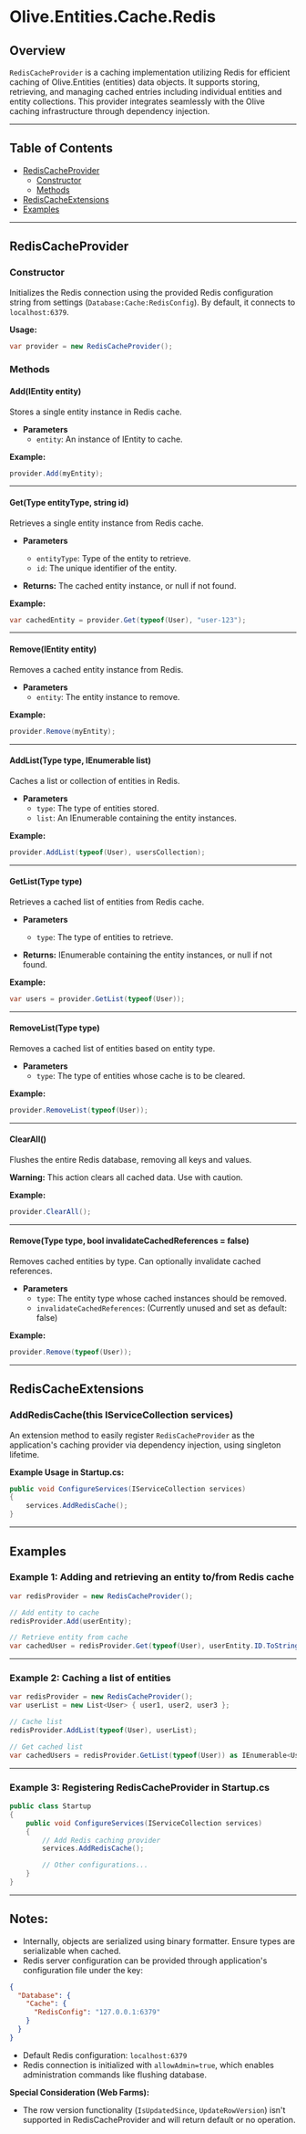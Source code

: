 # Olive.Entities.Cache.Redis

## Overview

`RedisCacheProvider` is a caching implementation utilizing Redis for efficient caching of Olive.Entities (entities) data objects. It supports storing, retrieving, and managing cached entries including individual entities and entity collections. This provider integrates seamlessly with the Olive caching infrastructure through dependency injection.

---

## Table of Contents

- [RedisCacheProvider](#rediscacheprovider)
  - [Constructor](#constructor)
  - [Methods](#methods)
- [RedisCacheExtensions](#rediscacheextensions)
- [Examples](#examples)

---

## RedisCacheProvider

### Constructor

Initializes the Redis connection using the provided Redis configuration string from settings (`Database:Cache:RedisConfig`). By default, it connects to `localhost:6379`.

**Usage:**
```csharp
var provider = new RedisCacheProvider();
```

### Methods

#### Add(IEntity entity)

Stores a single entity instance in Redis cache.

- **Parameters**
  - `entity`: An instance of IEntity to cache.

**Example:**
```csharp
provider.Add(myEntity);
```

---

#### Get(Type entityType, string id)

Retrieves a single entity instance from Redis cache.

- **Parameters**
  - `entityType`: Type of the entity to retrieve.
  - `id`: The unique identifier of the entity.

- **Returns:** The cached entity instance, or null if not found.

**Example:**
```csharp
var cachedEntity = provider.Get(typeof(User), "user-123");
```

---

#### Remove(IEntity entity)

Removes a cached entity instance from Redis.

- **Parameters**
  - `entity`: The entity instance to remove.

**Example:**
```csharp
provider.Remove(myEntity);
```

---

#### AddList(Type type, IEnumerable list)

Caches a list or collection of entities in Redis.

- **Parameters**
  - `type`: The type of entities stored.
  - `list`: An IEnumerable containing the entity instances.

**Example:**
```csharp
provider.AddList(typeof(User), usersCollection);
```

---

#### GetList(Type type)

Retrieves a cached list of entities from Redis cache.

- **Parameters**
  - `type`: The type of entities to retrieve.

- **Returns:** IEnumerable containing the entity instances, or null if not found.

**Example:**
```csharp
var users = provider.GetList(typeof(User));
```

---

#### RemoveList(Type type)

Removes a cached list of entities based on entity type.

- **Parameters**
  - `type`: The type of entities whose cache is to be cleared.

**Example:**
```csharp
provider.RemoveList(typeof(User));
```

---

#### ClearAll()

Flushes the entire Redis database, removing all keys and values.

**Warning:** This action clears all cached data. Use with caution.

**Example:**
```csharp
provider.ClearAll();
```

---

#### Remove(Type type, bool invalidateCachedReferences = false)

Removes cached entities by type. Can optionally invalidate cached references.

- **Parameters**
  - `type`: The entity type whose cached instances should be removed.
  - `invalidateCachedReferences`: (Currently unused and set as default: false)

**Example:**
```csharp
provider.Remove(typeof(User));
```

---

## RedisCacheExtensions

### AddRedisCache(this IServiceCollection services)

An extension method to easily register `RedisCacheProvider` as the application's caching provider via dependency injection, using singleton lifetime.

**Example Usage in Startup.cs:**
```csharp
public void ConfigureServices(IServiceCollection services)
{
    services.AddRedisCache();
}
```

---

## Examples

### Example 1: Adding and retrieving an entity to/from Redis cache

```csharp
var redisProvider = new RedisCacheProvider();

// Add entity to cache
redisProvider.Add(userEntity);

// Retrieve entity from cache
var cachedUser = redisProvider.Get(typeof(User), userEntity.ID.ToString()) as User;
```

---

### Example 2: Caching a list of entities

```csharp
var redisProvider = new RedisCacheProvider();
var userList = new List<User> { user1, user2, user3 };

// Cache list
redisProvider.AddList(typeof(User), userList);

// Get cached list
var cachedUsers = redisProvider.GetList(typeof(User)) as IEnumerable<User>;
```

---

### Example 3: Registering RedisCacheProvider in Startup.cs

```csharp
public class Startup
{
    public void ConfigureServices(IServiceCollection services)
    {
        // Add Redis caching provider
        services.AddRedisCache();

        // Other configurations...
    }
}
```

---

## Notes:

- Internally, objects are serialized using binary formatter. Ensure types are serializable when cached.
- Redis server configuration can be provided through application's configuration file under the key:

```json
{
  "Database": {
    "Cache": {
      "RedisConfig": "127.0.0.1:6379"
    }
  }
}
```

- Default Redis configuration: `localhost:6379`
- Redis connection is initialized with `allowAdmin=true`, which enables administration commands like flushing database.

**Special Consideration (Web Farms):**

- The row version functionality (`IsUpdatedSince`, `UpdateRowVersion`) isn't supported in RedisCacheProvider and will return default or no operation.